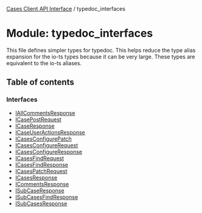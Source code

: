 [Cases Client API Interface](../cases_client_api.md) / typedoc_interfaces

# Module: typedoc\_interfaces

This file defines simpler types for typedoc. This helps reduce the type alias expansion for the io-ts types because it
can be very large. These types are equivalent to the io-ts aliases.

## Table of contents

### Interfaces

- [IAllCommentsResponse](../interfaces/typedoc_interfaces.iallcommentsresponse.md)
- [ICasePostRequest](../interfaces/typedoc_interfaces.icasepostrequest.md)
- [ICaseResponse](../interfaces/typedoc_interfaces.icaseresponse.md)
- [ICaseUserActionsResponse](../interfaces/typedoc_interfaces.icaseuseractionsresponse.md)
- [ICasesConfigurePatch](../interfaces/typedoc_interfaces.icasesconfigurepatch.md)
- [ICasesConfigureRequest](../interfaces/typedoc_interfaces.icasesconfigurerequest.md)
- [ICasesConfigureResponse](../interfaces/typedoc_interfaces.icasesconfigureresponse.md)
- [ICasesFindRequest](../interfaces/typedoc_interfaces.icasesfindrequest.md)
- [ICasesFindResponse](../interfaces/typedoc_interfaces.icasesfindresponse.md)
- [ICasesPatchRequest](../interfaces/typedoc_interfaces.icasespatchrequest.md)
- [ICasesResponse](../interfaces/typedoc_interfaces.icasesresponse.md)
- [ICommentsResponse](../interfaces/typedoc_interfaces.icommentsresponse.md)
- [ISubCaseResponse](../interfaces/typedoc_interfaces.isubcaseresponse.md)
- [ISubCasesFindResponse](../interfaces/typedoc_interfaces.isubcasesfindresponse.md)
- [ISubCasesResponse](../interfaces/typedoc_interfaces.isubcasesresponse.md)
